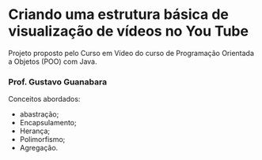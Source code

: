 # Criando uma estrutura básica de visualização de vídeos no You Tube

Projeto proposto pelo Curso em Vídeo do curso de Programação Orientada a Objetos (POO) com Java.



### Prof. Gustavo Guanabara

Conceitos abordados:

- abastração;
- Encapsulamento;
- Herança;
- Polimorfismo;
- Agregação.